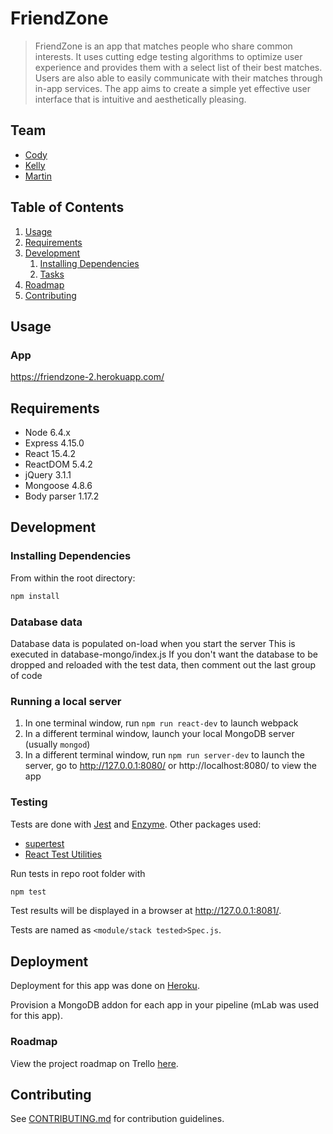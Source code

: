 # FriendZone

> FriendZone is an app that matches people who share common interests. It uses cutting edge testing algorithms to optimize user experience and provides them with a select list of their best matches. Users are also able to easily communicate with their matches through in-app services. The app aims to create a simple yet effective user interface that is intuitive and aesthetically pleasing.

## Team

  - [Cody](https://github.com/cody-unger)
  - [Kelly](https://github.com/whithang)
  - [Martin](https://github.com/mkchang)

## Table of Contents

1. [Usage](#Usage)
1. [Requirements](#requirements)
1. [Development](#development)
    1. [Installing Dependencies](#installing-dependencies)
    1. [Tasks](#tasks)
1. [Roadmap](#roadmap)
1. [Contributing](#contributing)

## Usage

### App
https://friendzone-2.herokuapp.com/

## Requirements

- Node 6.4.x
- Express 4.15.0
- React 15.4.2
- ReactDOM 5.4.2
- jQuery 3.1.1
- Mongoose 4.8.6
- Body parser 1.17.2

## Development

### Installing Dependencies

From within the root directory:

```sh
npm install
```

### Database data
Database data is populated on-load when you start the server
This is executed in database-mongo/index.js
If you don't want the database to be dropped and reloaded with the test data,
then comment out the last group of code

### Running a local server

1. In one terminal window, run `npm run react-dev` to launch webpack
1. In a different terminal window, launch your local MongoDB server (usually `mongod`)
1. In a different terminal window, run `npm run server-dev` to launch the server, go to http://127.0.0.1:8080/ or http://localhost:8080/ to view the app

### Testing

Tests are done with [Jest](https://facebook.github.io/jest) and [Enzyme](http://airbnb.io/enzyme/index.html). Other packages used:
- [supertest](https://www.npmjs.com/package/supertest)
- [React Test Utilities](https://facebook.github.io/react/docs/test-utils.html)

Run tests in repo root folder with
```sh
npm test
```

Test results will be displayed in a browser at http://127.0.0.1:8081/.

Tests are named as `<module/stack tested>Spec.js`.

## Deployment

Deployment for this app was done on [Heroku](https://www.heroku.com).

Provision a MongoDB addon for each app in your pipeline (mLab was used for this app).

### Roadmap

View the project roadmap on Trello [here](https://trello.com/b/yYWfCOE8/friendzone-2).

## Contributing

See [CONTRIBUTING.md](CONTRIBUTING.md) for contribution guidelines.
